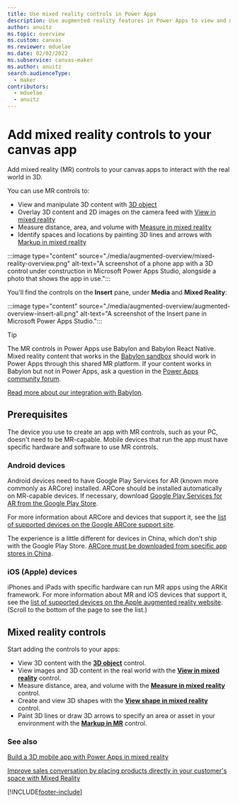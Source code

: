 ```yaml
---
title: Use mixed reality controls in Power Apps
description: Use augmented reality features in Power Apps to view and manipulate 3D models in the real world, take measurements, and create and view 3D shapes.
author: anuitz
ms.topic: overview
ms.custom: canvas
ms.reviewer: mduelae
ms.date: 02/02/2022
ms.subservice: canvas-maker
ms.author: anuitz
search.audienceType: 
  - maker
contributors:
  - mduelae
  - anuitz
---
```

# Add mixed reality controls to your canvas app

Add mixed reality (MR) controls to your canvas apps to interact with the real world in 3D.

You can use MR controls to:

- View and manipulate 3D content with [3D object](mixed-reality-component-view-3d.md)
- Overlay 3D content and 2D images on the camera feed with [View in mixed reality](mixed-reality-component-view-mr.md)
- Measure distance, area, and volume with [Measure in mixed reality](mixed-reality-component-measure-distance.md)
- Identify spaces and locations by painting 3D lines and arrows with [Markup in mixed reality](mixed-reality-component-view-shape.md)

:::image type="content" source="./media/augmented-overview/mixed-reality-overview.png" alt-text="A screenshot of a phone app with a 3D control under construction in Microsoft Power Apps Studio, alongside a photo that shows the app in use.":::

You'll find the controls on the **Insert** pane, under **Media** and **Mixed Reality**:

:::image type="content" source="./media/augmented-overview/augmented-overview-insert-all.png" alt-text="A screenshot of the Insert pane in Microsoft Power Apps Studio.":::
  
> [!TIP]
> The MR controls in Power Apps use Babylon and Babylon React Native. Mixed reality content that works in the [Babylon sandbox](https://sandbox.babylonjs.com/) should work in Power Apps through this shared MR platform. If your content works in Babylon but not in Power Apps, ask a question in the [Power Apps community forum](https://powerusers.microsoft.com/t5/Get-Help-with-Power-Apps/ct-p/PA_General).
>  
> [Read more about our integration with Babylon](https://babylonjs.medium.com/babylon-react-native-bringing-3d-and-xr-to-react-native-applications-7928b55acc85).

## Prerequisites

The device you use to create an app with MR controls, such as your PC, doesn't need to be MR-capable. Mobile devices that run the app must have specific hardware and software to use MR controls.

### Android devices

Android devices need to have Google Play Services for AR (known more commonly as ARCore) installed. ARCore should be installed automatically on MR-capable devices. If necessary, download [Google Play Services for AR from the Google Play Store](https://play.google.com/store/apps/details?id=com.google.ar.core).

For more information about ARCore and devices that support it, see the [list of supported devices on the Google ARCore support site](https://developers.google.com/ar/discover/supported-devices#android_play).

The experience is a little different for devices in China, which don't ship with the Google Play Store. [ARCore must be downloaded from specific app stores in China](https://developers.google.com/ar/discover/supported-devices#android_china).

### iOS (Apple) devices

iPhones and iPads with specific hardware can run MR apps using the ARKit framework. For more information about MR and iOS devices that support it, see the [list of supported devices on the Apple augmented reality website](https://www.apple.com/augmented-reality/). (Scroll to the bottom of the page to see the list.)

## Mixed reality controls

Start adding the controls to your apps:

- View 3D content with the **[3D object](mixed-reality-component-view-3d.md)** control.
- View images and 3D content in the real world with the **[View in mixed reality](mixed-reality-component-view-mr.md)** control.
- Measure distance, area, and volume with the **[Measure in mixed reality](mixed-reality-component-measure-distance.md)** control.
- Create and view 3D shapes with the **[View shape in mixed reality](mixed-reality-component-view-shape.md)** control.
- Paint 3D lines or draw 3D arrows to specify an area or asset in your environment with the **[Markup in MR](markup-in-mixed-reality.md)** control.

### See also

[Build a 3D mobile app with Power Apps in mixed reality](/training/modules/power-apps-tutorial/)

[Improve sales conversation by placing products directly in your customer's space with Mixed Reality](https://powerapps.microsoft.com/blog/improving-sales-conversion-by-placing-products-directly-in-your-customers-space-with-mixed-reality/)

[!INCLUDE[footer-include](../../includes/footer-banner.md)]
